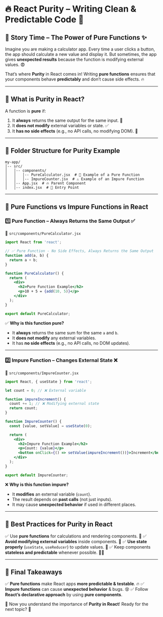 # 🔥 React Purity – Writing Clean & Predictable Code 🚀

## 📖 **Story Time – The Power of Pure Functions ✨**
Imagine you are making a calculator app. Every time a user clicks a button, the app should calculate a new value and display it. But sometimes, the app gives **unexpected results** because the function is modifying external values. 😨

That’s where **Purity** in React comes in! Writing **pure functions** ensures that your components behave **predictably** and don’t cause side effects. 🔥

---

## 🧐 **What is Purity in React?**
A function is **pure** if:
1. It **always** returns the same output for the same input. 🎯
2. It **does not modify** external variables or state. ✅
3. It **has no side effects** (e.g., no API calls, no modifying DOM). 🚀

---

## 📂 **Folder Structure for Purity Example**
```
my-app/
│-- src/
│   │-- components/
│   │   │-- PureCalculator.jsx  # 📝 Example of a Pure Function
│   │   │-- ImpureCounter.jsx  # ⚠️ Example of an Impure Function
│   │-- App.jsx  # 🔥 Parent Component
│   │-- index.jsx  # 🚀 Entry Point
```

---

## 📝 **Pure Functions vs Impure Functions in React**
### 1️⃣ **Pure Function – Always Returns the Same Output** ✅
📄 `src/components/PureCalculator.jsx`
```jsx
import React from 'react';

// ✅ Pure Function - No Side Effects, Always Returns the Same Output
function add(a, b) {
  return a + b;
}

function PureCalculator() {
  return (
    <div>
      <h2>Pure Function Example</h2>
      <p>10 + 5 = {add(10, 5)}</p>
    </div>
  );
}

export default PureCalculator;
```
✅ **Why is this function pure?**
- It **always** returns the same sum for the same `a` and `b`.
- It **does not modify** any external variables.
- It has **no side effects** (e.g., no API calls, no DOM updates).

---

### 2️⃣ **Impure Function – Changes External State** ❌
📄 `src/components/ImpureCounter.jsx`
```jsx
import React, { useState } from 'react';

let count = 0; // ❌ External variable

function impureIncrement() {
  count += 1; // ❌ Modifying external state
  return count;
}

function ImpureCounter() {
  const [value, setValue] = useState(0);

  return (
    <div>
      <h2>Impure Function Example</h2>
      <p>Count: {value}</p>
      <button onClick={() => setValue(impureIncrement())}>Increment</button>
    </div>
  );
}

export default ImpureCounter;
```
❌ **Why is this function impure?**
- It **modifies** an external variable (`count`).
- The result depends on **past calls** (not just inputs).
- It may cause **unexpected behavior** if used in different places.

---

## 🎯 **Best Practices for Purity in React**
✅ Use **pure functions** for calculations and rendering components. 🎯
✅ **Avoid modifying external variables** inside components. 🚫
✅ **Use state properly** (`useState`, `useReducer`) to update values. 🔄
✅ Keep components **stateless and predictable** whenever possible. 🧑‍💻

---

## 🚀 **Final Takeaways**
✅ **Pure functions** make React apps **more predictable & testable**. 🔥
✅ **Impure functions** can cause **unexpected behavior** & bugs. 😵
✅ Follow **React’s declarative approach** by using **pure components**.

🎉 Now you understand the importance of **Purity in React**! Ready for the next topic? 🚀

